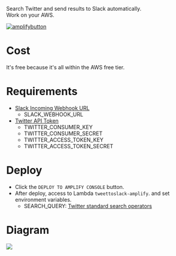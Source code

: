 Search Twitter and send results to Slack automatically.  
Work on your AWS.

[![amplifybutton](https://oneclick.amplifyapp.com/button.svg)](https://console.aws.amazon.com/amplify/home#/deploy?repo=https://github.com/howyi/tweettoslack)  
# Cost
It's free because it's all within the AWS free tier.
# Requirements
- [Slack Incoming Webhook URL](https://api.slack.com/incoming-webhooks)
  - SLACK_WEBHOOK_URL
- [Twitter API Token](https://developer.twitter.com/en/docs/basics/authentication/guides/access-tokens.html)
  - TWITTER_CONSUMER_KEY
  - TWITTER_CONSUMER_SECRET
  - TWITTER_ACCESS_TOKEN_KEY
  - TWITTER_ACCESS_TOKEN_SECRET
# Deploy
- Click the `DEPLOY TO AMPLIFY CONSOLE` button.
- After deploy, access to Lambda `tweettoslack-amplify`. and set environment variables.
  - SEARCH_QUERY: [Twitter standard search operators](https://developer.twitter.com/en/docs/tweets/search/guides/standard-operators.html)
# Diagram
![](https://cdn-ak.f.st-hatena.com/images/fotolife/h/howyi/20190820/20190820004315.png)
